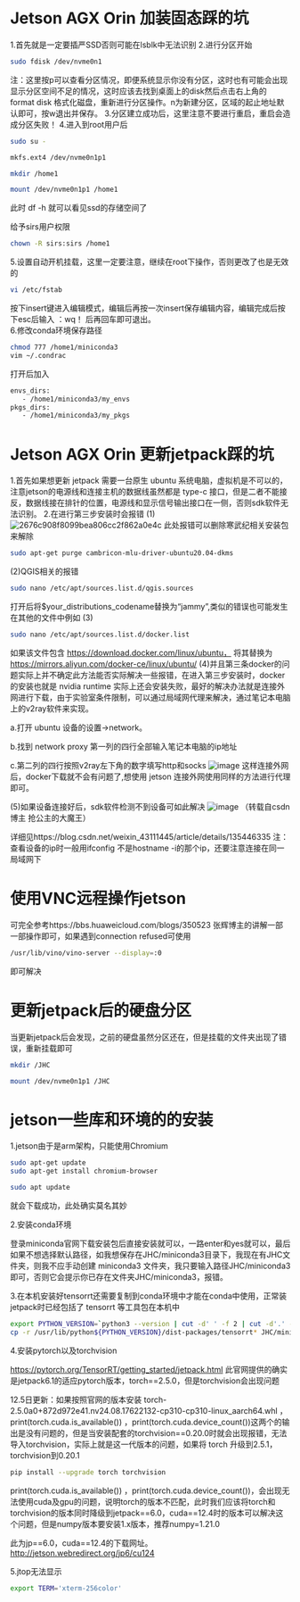 # Jetson AGX Orin 加装固态踩的坑
1.首先就是一定要插严SSD否则可能在lsblk中无法识别
2.进行分区开始
```bash
sudo fdisk /dev/nvme0n1
```
注：这里按p可以查看分区情况，即便系统显示你没有分区，这时也有可能会出现显示分区空间不足的情况，这时应该去找到桌面上的disk然后点击右上角的 format disk 格式化磁盘，重新进行分区操作。n为新建分区，区域的起止地址默认即可，按w退出并保存。
3.分区建立成功后，这里注意不要进行重启，重启会造成分区失败！
4.进入到root用户后
```bash
sudo su -
```
```bash
mkfs.ext4 /dev/nvme0n1p1
```
```bash
mkdir /home1
```
```bash
mount /dev/nvme0n1p1 /home1
```
此时 df -h 就可以看见ssd的存储空间了

给予sirs用户权限
```bash
chown -R sirs:sirs /home1
```

5.设置自动开机挂载，这里一定要注意，继续在root下操作，否则更改了也是无效的
``` bash
vi /etc/fstab
```
按下insert键进入编辑模式，编辑后再按一次insert保存编辑内容，编辑完成后按下esc后输入 ：wq！ 后再回车即可退出。       
6.修改conda环境保存路径
```bash
chmod 777 /home1/miniconda3
vim ~/.condrac
```
 打开后加入
```bash
envs_dirs:
   - /home1/miniconda3/my_envs
pkgs_dirs:
   - /home1/miniconda3/my_pkgs
```

# Jetson AGX Orin 更新jetpack踩的坑
1.首先如果想更新 jetpack 需要一台原生 ubuntu 系统电脑，虚拟机是不可以的，注意jetson的电源线和连接主机的数据线虽然都是 type-c 接口，但是二者不能接反，数据线接在排针的位置，电源线和显示信号输出接口在一侧，否则sdk软件无法识别。
2.在进行第三步安装时会报错
(1)![2676c908f8099bea806cc2f862a0e4c](https://github.com/user-attachments/assets/ceeb653c-12fd-40ee-9e4a-4f3ef0e3439d)
此处报错可以删除寒武纪相关安装包来解除
```bash
sudo apt-get purge cambricon-mlu-driver-ubuntu20.04-dkms
```
(2)QGIS相关的报错
```bash
sudo nano /etc/apt/sources.list.d/qgis.sources
```
打开后将$your_distributions_codename替换为“jammy”,类似的错误也可能发生在其他的文件中例如
(3)
```bash
sudo nano /etc/apt/sources.list.d/docker.list
```
如果该文件包含 https://download.docker.com/linux/ubuntu， 将其替换为 https://mirrors.aliyun.com/docker-ce/linux/ubuntu/
(4)并且第三条docker的问题实际上并不确定此方法能否实际解决一些报错，在进入第三步安装时，docker的安装也就是 nvidia runtime 实际上还会安装失败，最好的解决办法就是连接外网进行下载，由于实验室条件限制，可以通过局域网代理来解决，通过笔记本电脑上的v2ray软件来实现。

a.打开 ubuntu 设备的设置->network。

b.找到 network proxy 第一列的四行全部输入笔记本电脑的ip地址

c.第二列的四行按照v2ray左下角的数字填写http和socks
![image](https://github.com/user-attachments/assets/36609dc6-99a7-4def-98bb-a65adca4516c)
这样连接外网后，docker下载就不会有问题了,想使用 jetson 连接外网使用同样的方法进行代理即可。

(5)如果设备连接好后，sdk软件检测不到设备可如此解决
![image](https://github.com/user-attachments/assets/42113d0a-929a-45f7-a818-b41cc2d3cc16) 
（转载自csdn博主 抢公主的大魔王）

详细见https://blog.csdn.net/weixin_43111445/article/details/135446335
注：查看设备的ip时一般用ifconfig 不是hostname -i的那个ip，还要注意连接在同一局域网下
# 使用VNC远程操作jetson
可完全参考https://bbs.huaweicloud.com/blogs/350523 张辉博主的讲解一部一部操作即可，如果遇到connection refused可使用
```bash
/usr/lib/vino/vino-server --display=:0
```
即可解决
# 更新jetpack后的硬盘分区
当更新jetpack后会发现，之前的硬盘虽然分区还在，但是挂载的文件夹出现了错误，重新挂载即可
```bash
mkdir /JHC
```
```bash
mount /dev/nvme0n1p1 /JHC
```
# jetson一些库和环境的的安装
1.jetson由于是arm架构，只能使用Chromium
```bash
sudo apt-get update
sudo apt-get install chromium-browser
```
```bash
sudo apt update
```
就会下载成功，此处确实莫名其妙

2.安装conda环境

登录miniconda官网下载安装包后直接安装就可以，一路enter和yes就可以，最后如果不想选择默认路径，如我想保存在JHC/miniconda3目录下，我现在有JHC文件夹，则我不应手动创建 miniconda3 文件夹，我只要输入路径JHC/miniconda3即可，否则它会提示你已存在文件夹JHC/miniconda3，报错。

3.在本机安装好tensorrt还需要复制到conda环境中才能在conda中使用，正常装jetpack时已经包括了 tensorrt 等工具包在本机中
```bash
export PYTHON_VERSION=`python3 --version | cut -d' ' -f 2 | cut -d'.' -f1,2`
cp -r /usr/lib/python${PYTHON_VERSION}/dist-packages/tensorrt* JHC/miniconda3/envs/{您的虚拟环境名字}/lib/python${PYTHON_VERSION}/site-packages/
```
4.安装pytorch以及torchvision

https://pytorch.org/TensorRT/getting_started/jetpack.html
此官网提供的确实是jetpack6.1的适应pytorch版本，torch==2.5.0，但是torchvision会出现问题

12.5日更新：如果按照官网的版本安装 torch-2.5.0a0+872d972e41.nv24.08.17622132-cp310-cp310-linux_aarch64.whl ，print(torch.cuda.is_available()) ，print(torch.cuda.device_count())这两个的输出是没有问题的，但是当安装配套的torchvision==0.20.0时就会出现报错，无法导入torchvision，实际上就是这一代版本的问题，如果将 torch 升级到2.5.1，torchvision到0.20.1
```bash
pip install --upgrade torch torchvision
```
print(torch.cuda.is_available()) ，print(torch.cuda.device_count())，会出现无法使用cuda及gpu的问题，说明torch的版本不匹配，此时我们应该将torch和torchvision的版本同时降级到jetpack==6.0，cuda==12.4时的版本可以解决这个问题，但是numpy版本要安装1.x版本，推荐numpy=1.21.0

此为jp==6.0，cuda==12.4的下载网址。
http://jetson.webredirect.org/jp6/cu124

5.jtop无法显示
```bash
export TERM='xterm-256color'
```
